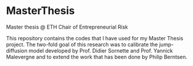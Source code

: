 # MasterThesis
Master thesis @ ETH Chair of Entrepreneurial Risk 

This repository contains the codes that I have used for my Master Thesis project. The two-fold goal of this research was to calibrate the jump-diffusion model developed by Prof. Didier Sornette and Prof. Yannick Malevergne and to extend the work that has been done by Philip Berntsen.


